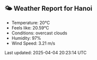 <!-- WEATHER-START -->
## 🌤 Weather Report for Hanoi

- Temperature: 20°C
- Feels like: 20.59°C
- Conditions: overcast clouds
- Humidity: 97%
- Wind Speed: 3.21 m/s

Last updated: 2025-04-04 20:23:14 UTC
<!-- WEATHER-END -->
